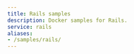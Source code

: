 ```yaml
---
title: Rails samples
description: Docker samples for Rails.
service: rails
aliases:
- /samples/rails/
---
```

